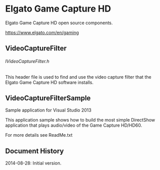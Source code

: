 Elgato Game Capture HD
======================

Elgato Game Capture HD open source components.

https://www.elgato.com/en/gaming

VideoCaptureFilter
-------------------

###### IVideoCaptureFilter.h  
This header file is used to find and use the video capture filter that the Elgato Game Capture HD software installs. 


VideoCaptureFilterSample
------------------------
Sample application for Visual Studio 2013

This application sample shows how to build the most simple DirectShow application that plays audio/video of the Game Capture HD/HD60.

For more details see ReadMe.txt


Document History
----------------
2014-08-28: Initial version.

